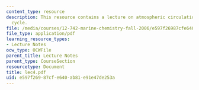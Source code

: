 ```yaml
---
content_type: resource
description: This resource contains a lecture on atmospheric circulation and water
  cycle.
file: /media/courses/12-742-marine-chemistry-fall-2006/e597f26987cfe640ab81e91e47de253a_lec4.pdf
file_type: application/pdf
learning_resource_types:
- Lecture Notes
ocw_type: OCWFile
parent_title: Lecture Notes
parent_type: CourseSection
resourcetype: Document
title: lec4.pdf
uid: e597f269-87cf-e640-ab81-e91e47de253a
---
```

